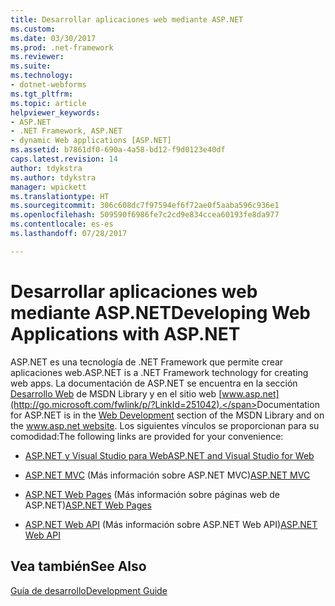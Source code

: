 ```yaml
---
title: Desarrollar aplicaciones web mediante ASP.NET
ms.custom: 
ms.date: 03/30/2017
ms.prod: .net-framework
ms.reviewer: 
ms.suite: 
ms.technology:
- dotnet-webforms
ms.tgt_pltfrm: 
ms.topic: article
helpviewer_keywords:
- ASP.NET
- .NET Framework, ASP.NET
- dynamic Web applications [ASP.NET]
ms.assetid: b7861df0-690a-4a58-bd12-f9d0123e40df
caps.latest.revision: 14
author: tdykstra
ms.author: tdykstra
manager: wpickett
ms.translationtype: HT
ms.sourcegitcommit: 306c608dc7f97594ef6f72ae0f5aaba596c936e1
ms.openlocfilehash: 509590f6986fe7c2cd9e834ccea60193fe8da977
ms.contentlocale: es-es
ms.lasthandoff: 07/28/2017

---
```

# <a name="developing-web-applications-with-aspnet"></a><span data-ttu-id="a34bd-102">Desarrollar aplicaciones web mediante ASP.NET</span><span class="sxs-lookup"><span data-stu-id="a34bd-102">Developing Web Applications with ASP.NET</span></span>
<span data-ttu-id="a34bd-103">ASP.NET es una tecnología de .NET Framework que permite crear aplicaciones web.</span><span class="sxs-lookup"><span data-stu-id="a34bd-103">ASP.NET is a .NET Framework technology for creating web apps.</span></span> <span data-ttu-id="a34bd-104">La documentación de ASP.NET se encuentra en la sección [Desarrollo Web](http://go.microsoft.com/fwlink/p/?LinkID=235794) de MSDN Library y en el sitio web [www.asp.net](http://go.microsoft.com/fwlink/p/?LinkId=251042).</span><span class="sxs-lookup"><span data-stu-id="a34bd-104">Documentation for ASP.NET is in the [Web Development](http://go.microsoft.com/fwlink/p/?LinkID=235794) section of the MSDN Library and on the [www.asp.net website](http://go.microsoft.com/fwlink/p/?LinkId=251042).</span></span> <span data-ttu-id="a34bd-105">Los siguientes vínculos se proporcionan para su comodidad:</span><span class="sxs-lookup"><span data-stu-id="a34bd-105">The following links are provided for your convenience:</span></span>  
  
-   [<span data-ttu-id="a34bd-106">ASP.NET y Visual Studio para Web</span><span class="sxs-lookup"><span data-stu-id="a34bd-106">ASP.NET and Visual Studio for Web</span></span>](http://msdn.microsoft.com/library/c3e0fd2f-7a94-47c4-afc0-ecfb7233e15a)  
  
-   <span data-ttu-id="a34bd-107">[ASP.NET MVC](http://go.microsoft.com/fwlink/p/?LinkID=227227) (Más información sobre ASP.NET MVC)</span><span class="sxs-lookup"><span data-stu-id="a34bd-107">[ASP.NET MVC](http://go.microsoft.com/fwlink/p/?LinkID=227227)</span></span>  
  
-   <span data-ttu-id="a34bd-108">[ASP.NET Web Pages](http://go.microsoft.com/fwlink/p/?LinkId=251040) (Más información sobre páginas web de ASP.NET)</span><span class="sxs-lookup"><span data-stu-id="a34bd-108">[ASP.NET Web Pages](http://go.microsoft.com/fwlink/p/?LinkId=251040)</span></span>  
  
-   <span data-ttu-id="a34bd-109">[ASP.NET Web API](http://go.microsoft.com/fwlink/p/?LinkId=251041) (Más información sobre ASP.NET Web API)</span><span class="sxs-lookup"><span data-stu-id="a34bd-109">[ASP.NET Web API](http://go.microsoft.com/fwlink/p/?LinkId=251041)</span></span>  
  
## <a name="see-also"></a><span data-ttu-id="a34bd-110">Vea también</span><span class="sxs-lookup"><span data-stu-id="a34bd-110">See Also</span></span>  
 [<span data-ttu-id="a34bd-111">Guía de desarrollo</span><span class="sxs-lookup"><span data-stu-id="a34bd-111">Development Guide</span></span>](../../docs/framework/development-guide.md)

